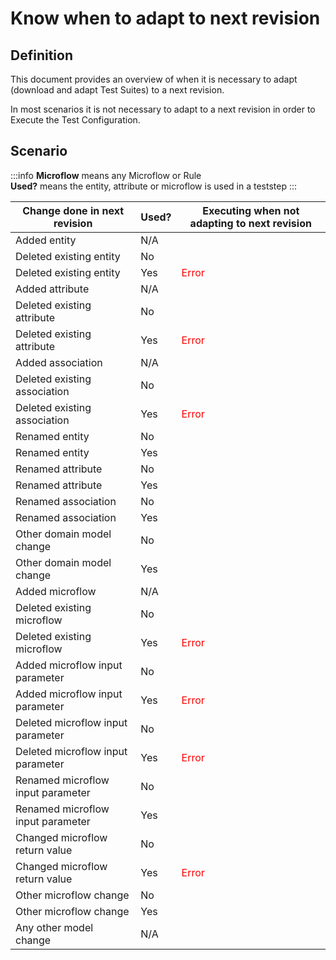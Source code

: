 # Know when to adapt to next revision

## Definition

This document provides an overview of when it is necessary to adapt (download and adapt Test Suites) to a next revision.

In most scenarios it is not necessary to adapt to a next revision in order to Execute the Test Configuration.

## Scenario

:::info
**Microflow** means any Microflow or Rule<br/>
**Used?** means the entity, attribute or microflow is used in a teststep
:::

| Change done in next revision      | Used? | Executing when not adapting to next revision |
| --------------------------------- | ----- | -------------------------------------------- |
| Added entity                      | N/A   | <i class="fal fa-check"></i>                 |
| Deleted existing entity           | No    | <i class="fal fa-check"></i>                 |
| Deleted existing entity           | Yes   | <font color="red">Error</font>               |
| Added attribute                   | N/A   | <i class="fal fa-check"></i>                 |
| Deleted existing attribute        | No    | <i class="fal fa-check"></i>                 |
| Deleted existing attribute        | Yes   | <font color="red">Error</font>               |
| Added association                 | N/A   | <i class="fal fa-check"></i>                 |
| Deleted existing association      | No    | <i class="fal fa-check"></i>                 |
| Deleted existing association      | Yes   | <font color="red">Error</font>               |
| Renamed entity                    | No    | <i class="fal fa-check"></i>                 |
| Renamed entity                    | Yes   | <i class="fal fa-check"></i>                 |
| Renamed attribute                 | No    | <i class="fal fa-check"></i>                 |
| Renamed attribute                 | Yes   | <i class="fal fa-check"></i>                 |
| Renamed association               | No    | <i class="fal fa-check"></i>                 |
| Renamed association               | Yes   | <i class="fal fa-check"></i>                 |
| Other domain model change         | No    | <i class="fal fa-check"></i>                 |
| Other domain model change         | Yes   | <i class="fal fa-check"></i>                 |
| Added microflow                   | N/A   | <i class="fal fa-check"></i>                 |
| Deleted existing microflow        | No    | <i class="fal fa-check"></i>                 |
| Deleted existing microflow        | Yes   | <font color="red">Error</font>               |
| Added microflow input parameter   | No    | <i class="fal fa-check"></i>                 |
| Added microflow input parameter   | Yes   | <font color="red">Error</font>               |
| Deleted microflow input parameter | No    | <i class="fal fa-check"></i>                 |
| Deleted microflow input parameter | Yes   | <font color="red">Error</font>               |
| Renamed microflow input parameter | No    | <i class="fal fa-check"></i>                 |
| Renamed microflow input parameter | Yes   | <i class="fal fa-check"></i>                 |
| Changed microflow return value    | No    | <i class="fal fa-check"></i>                 |
| Changed microflow return value    | Yes   | <font color="red">Error</font>               |
| Other microflow change            | No    | <i class="fal fa-check"></i>                 |
| Other microflow change            | Yes   | <i class="fal fa-check"></i>                 |
| Any other model change            | N/A   | <i class="fal fa-check"></i>                 |


